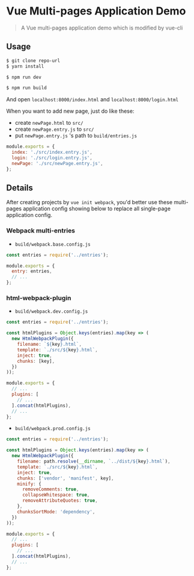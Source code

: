 # Vue Multi-pages Application Demo

> A Vue multi-pages application demo which is modified by vue-cli

## Usage

```bash
$ git clone repo-url
$ yarn install

$ npm run dev

$ npm run build
```

And open `localhost:8000/index.html` and `localhost:8000/login.html`

When you want to add new page, just do like these:

- create `newPage.html` to `src/`
- create `newPage.entry.js` to `src/`
- put `newPage.entry.js` 's path to `build/entries.js`

```js
module.exports = {
  index: './src/index.entry.js',
  login: './src/login.entry.js',
  newPage: './src/newPage.entry.js',
};
```

## Details

After creating projects by `vue init webpack`,
you'd better use these multi-pages application config showing below to replace
all single-page application config.

### Webpack multi-entries

- `build/webpack.base.config.js`

```js
const entries = require('../entries');

module.exports = {
  entry: entries,
  // ...
};
```

### html-webpack-plugin

- `build/webpack.dev.config.js`

```js
const entries = require('../entries');

const htmlPlugins = Object.keys(entries).map(key => (
  new HtmlWebpackPlugin({
    filename: `${key}.html`,
    template: `./src/${key}.html`,
    inject: true,
    chunks: [key],
  })
));

module.exports = {
  // ...
  plugins: [
    // ...
  ].concat(htmlPlugins),
  // ...
};

```

- `build/webpack.prod.config.js`

```js
const entries = require('../entries');

const htmlPlugins = Object.keys(entries).map(key => (
  new HtmlWebpackPlugin({
    filename: path.resolve(__dirname, `../dist/${key}.html`),
    template: `./src/${key}.html`,
    inject: true,
    chunks: ['vendor', 'manifest', key],
    minify: {
      removeComments: true,
      collapseWhitespace: true,
      removeAttributeQuotes: true,
    },
    chunksSortMode: 'dependency',
  })
));

module.exports = {
  // ...
  plugins: [
    // ...
  ].concat(htmlPlugins),
  // ...
};
```
